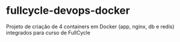 # fullcycle-devops-docker
Projeto de criação de 4 containers em Docker (app, nginx, db e redis) integrados para curso de FullCycle
